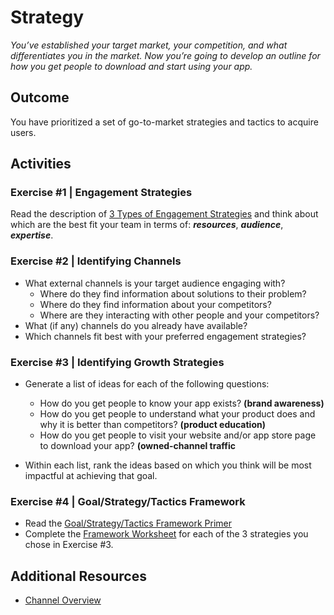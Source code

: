 # Strategy

_You’ve established your target market, your competition, and what differentiates you in the market. Now you’re going to develop an outline for how you get people to download and start using your app._

## Outcome

You have prioritized a set of go-to-market strategies and tactics to acquire users.

## Activities

### Exercise #1 | Engagement Strategies

Read the description of [3 Types of Engagement Strategies](https://docs.google.com/document/d/1KnXD_TW5BDsizzEHskuG2IIZnmuZMszI75Tfe9tPqZw/edit?tab=t.0) and think about which are the best fit your team in terms of: **_resources_**, **_audience_**, **_expertise_**.

### Exercise #2 | Identifying Channels

- What external channels is your target audience engaging with?
  - Where do they find information about solutions to their problem?
  - Where do they find information about your competitors?
  - Where are they interacting with other people and your competitors?
- What (if any) channels do you already have available?
- Which channels fit best with your preferred engagement strategies?

### Exercise #3 | Identifying Growth Strategies

- Generate a list of ideas for each of the following questions:

  - How do you get people to know your app exists? **(brand awareness)**
  - How do you get people to understand what your product does and why it is better than competitors? **(product education)**
  - How do you get people to visit your website and/or app store page to download your app? **(owned-channel traffic**

- Within each list, rank the ideas based on which you think will be most impactful at achieving that goal.

### Exercise #4 | Goal/Strategy/Tactics Framework

- Read the [Goal/Strategy/Tactics Framework Primer](https://docs.google.com/document/d/1W1hPJbAymS1AAxXAXTpECnfRU9uiJ_5R_QhvyXoYkvE/edit?tab=t.0)
- Complete the [Framework Worksheet](https://docs.google.com/document/d/1M6bPp1j12zACnvkcy6Lb_dLN7G8Mob7jOqFb4S9evCk/edit?tab=t.0) for each of the 3 strategies you chose in Exercise #3.

## Additional Resources

- [Channel Overview](https://docs.google.com/document/d/1Crexbrr8N9c5mX2ZTFMociPoNz2Cr6Hn9Aoi2kEf7bM/edit?tab=t.0)
